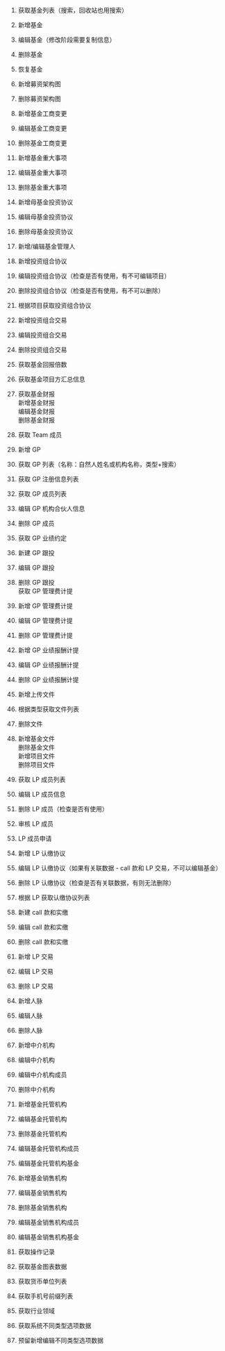 1.  获取基金列表（搜索，回收站也用搜索）
2.  新增基金
3.  编辑基金（修改阶段需要复制信息）
4.  删除基金
5.  恢复基金
6.  新增募资架构图
7.  删除募资架构图
8.  新增基金工商变更
9.  编辑基金工商变更
10.  删除基金工商变更
11.  新增基金重大事项
12.  编辑基金重大事项
13.  删除基金重大事项
14.  新增母基金投资协议
15.  编辑母基金投资协议
16.  删除母基金投资协议
17.  新增/编辑基金管理人
18.  新增投资组合协议
19.  编辑投资组合协议（检查是否有使用，有不可编辑项目）
20.  删除投资组合协议（检查是否有使用，有不可以删除）
21.  根据项目获取投资组合协议
22.  新增投资组合交易
23.  编辑投资组合交易
24.  删除投资组合交易
25.  获取基金回报倍数
26.  获取基金项目方汇总信息
27.  获取基金财报  
    新增基金财报  
    编辑基金财报  
    删除基金财报

1.  获取 Team 成员
2.  新增 GP
3.  获取 GP 列表（名称：自然人姓名或机构名称，类型+搜索）
4.  获取 GP 注册信息列表
5.  获取 GP 成员列表
6.  编辑 GP 机构合伙人信息
7.  删除 GP 成员
8.  获取 GP 业绩约定
9.  新建 GP 跟投
10.  编辑 GP 跟投
11.  删除 GP 跟投  
    获取 GP 管理费计提
12.  新增 GP 管理费计提
13.  编辑 GP 管理费计提
14.  删除 GP 管理费计提
15.  新增 GP 业绩报酬计提
16.  编辑 GP 业绩报酬计提
17.  删除 GP 业绩报酬计提
    
18.  新增上传文件
    
19.  根据类型获取文件列表
20.  删除文件
21.  新增基金文件  
    删除基金文件  
    新增项目文件  
    删除项目文件

1.  获取 LP 成员列表
2.  编辑 LP 成员信息
3.  删除 LP 成员（检查是否有使用）
4.  审核 LP 成员
5.  LP 成员申请
6.  新增 LP 认缴协议
7.  编辑 LP 认缴协议（如果有关联数据 - call 款和 LP 交易，不可以编辑基金）
8.  删除 LP 认缴协议（检查是否有关联数据，有则无法删除）
9.  根据 LP 获取认缴协议列表
10.  新建 call 款和实缴
11.  编辑 call 款和实缴
12.  删除 call 款和实缴
13.  新增 LP 交易
14.  编辑 LP 交易
15.  删除 LP 交易

1.  新增人脉
2.  编辑人脉
3.  删除人脉
4.  新增中介机构
5.  编辑中介机构
6.  编辑中介机构成员
7.  删除中介机构
8.  新增基金托管机构
9.  编辑基金托管机构
10.  删除基金托管机构
11.  编辑基金托管机构成员
12.  编辑基金托管机构基金
13.  新增基金销售机构
14.  编辑基金销售机构
15.  删除基金销售机构
16.  编辑基金销售机构成员
17.  编辑基金销售机构基金
    
18.  获取操作记录
    
19.  获取基金图表数据
20.  获取货币单位列表
21.  获取手机号前缀列表
22.  获取行业领域
23.  获取系统不同类型选项数据
24.  预留新增编辑不同类型选项数据